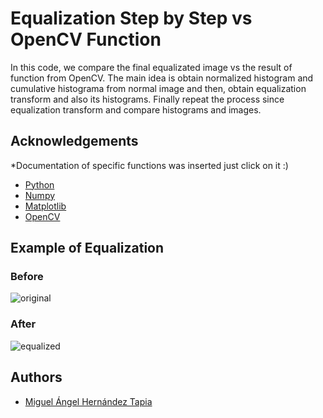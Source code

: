 
# Equalization Step by Step vs OpenCV Function

In this code, we compare the final equalizated image vs the result of function from OpenCV. 
The main idea is obtain normalized histogram and cumulative histograma from normal image and then, obtain equalization transform and also its histograms. 
Finally repeat the process since equalization transform and compare histograms and images.



## Acknowledgements
*Documentation of specific functions was inserted just click on it :) 
 - [Python](https://www.python.org/)
 - [Numpy](https://numpy.org/doc/stable/reference/generated/numpy.ma.masked_equal.html)
 - [Matplotlib](https://matplotlib.org/stable/api/_as_gen/matplotlib.pyplot.stem.html#matplotlib.pyplot.stem)
 - [OpenCV](https://docs.opencv.org/4.x/d5/daf/tutorial_py_histogram_equalization.html)



## Example of Equalization 

### Before

![original](/im1.png)

### After

![equalized](/im2.png)

## Authors

- [Miguel Ángel Hernández Tapia](https://github.com/MiguelAngel-ht)


